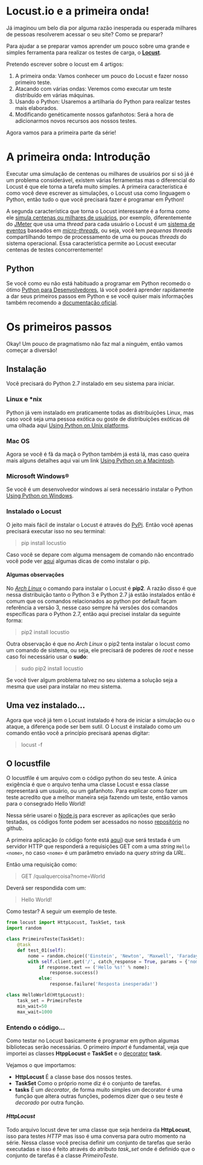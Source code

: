 # Locust.io e a primeira onda!

Já imaginou um belo dia por alguma razão inesperada ou esperada milhares de pessoas resolverem acessar o seu site? Como se preparar?

Para ajudar a se preparar vamos aprender um pouco sobre uma grande e simples ferramenta para realizar os testes de carga, o [**Locust**](http://locust.io).

Pretendo escrever sobre o locust em 4 artigos:

1. A primeira onda: Vamos conhecer um pouco do Locust e fazer nosso primeiro teste.
2. Atacando com várias ondas: Veremos como executar um teste distribuído em várias máquinas.
3. Usando o Python: Usaremos a artilharia do Python para realizar testes mais elaborados.
4. Modificando genéticamente nossos gafanhotos: Será a hora de adicionarmos novos recursos aos nossos testes.

Agora vamos para a primeira parte da série!

# A primeira onda: Introdução

Executar uma simulação de centenas ou milhares de usuários por si só já é um problema considerável, existem várias ferramentas mas o diferencial do Locust é que ele torna a tarefa muito simples. A primeira característica é como você deve escrever as simulações, o Locust usa como linguagem o Python, então tudo o que você precisará fazer é programar em Python!

A segunda característica que torna o Locust interessante é a forma como ele [simula centenas ou milhares de usuários](http://docs.locust.io/en/latest/what-is-locust.html), por exemplo, diferentemente do [JMeter](http://jmeter.apache.org) que usa uma *thread* para cada usuário o Locust é um [sistema de eventos](http://www.gevent.org) baseados em [*micro-threads*](https://greenlet.readthedocs.io/en/latest/), ou seja, você tem *pequenas threads* compartilhando tempo de processamento de uma ou poucas *threads* do sistema operacional. Essa característica permite ao Locust executar centenas de testes concorrentemente!

## Python

Se você como eu não está habituado a programar em Python recomedo o ótimo [Python para Desenvolvedores](http://ricardoduarte.github.io/python-para-desenvolvedores/), lá você poderá aprender rapidamente a dar seus primeiros passos em Python e se você quiser mais informações também recomendo a [documentação oficial](https://docs.python.org/2.7/index.html).

# Os primeiros passos

Okay! Um pouco de pragmatismo não faz mal a ninguém, então vamos começar a diversão!

## Instalação

Você precisará do Python 2.7 instalado em seu sistema para iniciar.

### Linux e \*nix

Python já vem instalado em praticamente todas as distribuições Linux, mas caso você seja uma pessoa exótica ou goste de distribuições exóticas dê uma olhada aqui [Using Python on Unix platforms](https://docs.python.org/2.7/using/unix.html#on-linux).

### Mac OS

Agora se você é fã da maçã o Python também já está lá, mas caso queira mais alguns detalhes aqui vai um link [Using Python on a Macintosh](https://docs.python.org/2.7/using/mac.html).

### Microsoft Windows®

Se você é um desenvolvedor windows aí será necessário instalar o Python [Using Python on Windows](https://docs.python.org/2.7/using/windows.html).

### Instalado o Locust

O jeito mais fácil de instalar o Locust é através do [PyPi](https://pypi.python.org/pypi). Então você apenas precisará executar isso no seu terminal:

> pip install locustio

Caso você se depare com alguma mensagem de comando não encontrado você pode ver [aqui](https://pip.pypa.io/en/latest/installing/) algumas dicas de como instalar o pip.

#### Algumas observações

No [*Arch Linux*](https://www.archlinux.org) o comando para instalar o Locust é **pip2**. A razão disso é que nessa distribuição tanto o Python 3 e Python 2.7 já estão instalados então é comum que os comandos relacionados ao python por default façam referência a versão 3, nesse caso sempre há versões dos comandos específicas para o Python 2.7, então aqui precisei instalar da seguinte forma:

> pip2 install locustio

Outra observação é que no *Arch Linux* o pip2 tenta instalar o locust como um comando de sistema, ou seja, ele precisará de poderes de *root* e nesse caso foi necessário usar o **sudo**:

> sudo pip2 install locustio

Se você tiver algum problema talvez no seu sistema a solução seja a mesma que usei para instalar no meu sistema.

## Uma vez instalado...

Agora que você já tem o Locust instalado é hora de iniciar a simulação ou o ataque, a diferença pode ser bem sutil. O Locust é instalado como um comando então você a princípio precisará apenas digitar:

> locust -f <locustfile>

## O locustfile

O locustfile é um arquivo com o código python do seu teste. A única exigência é que o arquivo tenha uma classe Locust e essa classe representará um usuário, ou um gafanhoto. Para explicar como fazer um teste acredito que a melhor maneira seja fazendo um teste, então vamos para o consegrado Hello World!

Nessa série usarei o [Node.js](https://nodejs.org) para escrever as aplicações que serão testadas, os códigos fonte podem ser acessados no nosso [repositório](https://github.com/Lemaf/artigo-locust/tree/artigo-1) no github.

A primeira aplicação (o código fonte está [aqui](https://github.com/Lemaf/artigo-locust/blob/artigo-1/hello_world.js)) que será testada é um servidor HTTP que responderá a requisições GET com a uma *string* `Hello <nome>`, no caso `<nome>` é um parâmetro enviado na *query string* da *URL*.

Então uma requisição como:

> GET /qualquercoisa?nome=World

Deverá ser respondida com um:

> Hello World!

Como testar? A seguir um exemplo de teste.

```python
from locust import HttpLocust, TaskSet, task
import random

class PrimeiroTeste(TaskSet):
    @task
    def test_01(self):
        nome = random.choice(('Einstein', 'Newton', 'Maxwell', 'Faraday'))
        with self.client.get('/', catch_response = True, params = {'nome': nome}) as response:
            if response.text == ('Hello %s!' % nome):
                response.success()
            else:
                response.failure('Resposta inesperada!')

class HelloWorld(HttpLocust):
    task_set = PrimeiroTeste
    min_wait=50
    max_wait=1000

```

### Entendo o código...

Como testar no Locust basicamente é programar em python algumas bibliotecas serão necessárias. O primeiro *import* é fundamental, veja que importei as classes **HtppLocust** e **TaskSet** e o [decorator](http://nbviewer.jupyter.org/github/ricardoduarte/python-para-desenvolvedores/blob/master/Capitulo17/Capitulo17_Decoradores.ipynb) **task**.

Vejamos o que importamos:

* **HttpLocust** É a classe base dos nossos testes.
* **TaskSet** Como o próprio nome diz é o conjunto de tarefas.
* **tasks** É um *decorator*, de forma muito simples um decorator é uma função que altera outras funções, podemos dizer que o seu teste é *decorado* por outra função.

#### *HttpLocust*

Todo arquivo locust deve ter uma classe que seja herdeira da **HttpLocust**, isso para testes *HTTP* mas isso é uma conversa para outro momento na série. Nessa classe você precisa definir um conjunto de tarefas que serão executadas e isso é feito através do atributo *task_set* onde é definido que o conjunto de tarefas é a classe *PrimeiroTeste*.
